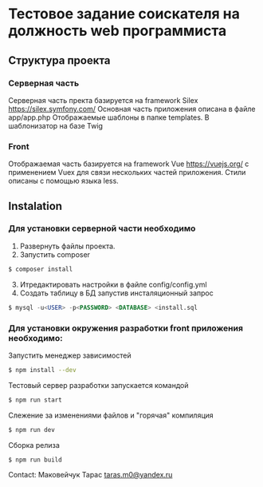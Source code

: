 # Тестовое задание соискателя на должность web программиста #

## Структура проекта ##

### Серверная часть ###

Серверная часть пректа базируется на framework Silex https://silex.symfony.com/
Основная часть приложения описана в файле app/app.php Отображаемые шаблоны в папке templates. В шаблонизатор на базе Twig 

### Front ###

Отображаемая часть базируется на framework Vue https://vuejs.org/ c применением Vuex для связи нескольких частей приложения.
Стили описаны с помощью языка less.

## Instalation ##

### Для установки серверной части необходимо ###
1. Развернуть файлы проекта.
2. Запустить composer
```bash
$ composer install
```
3. Итредактировать настройки в файле config/config.yml
4. Создать таблицу в БД запустив инсталяционный запрос
 ```sql
$ mysql -u<USER> -p<PASSWORD> <DATABASE> <install.sql
```

### Для установки окружения разработки front приложения необходимо: ###
Запустить менеджер зависимостей
```bash
$ npm install --dev
```

Тестовый сервер разработки запускается командой
```bash
$ npm run start
```

Слежение за изменениями файлов и "горячая" компиляция
```bash
$ npm run dev
```

Сборка релиза
```bash
$ npm run build
```

Contact: Маковейчук Тарас <taras.m0@yandex.ru>